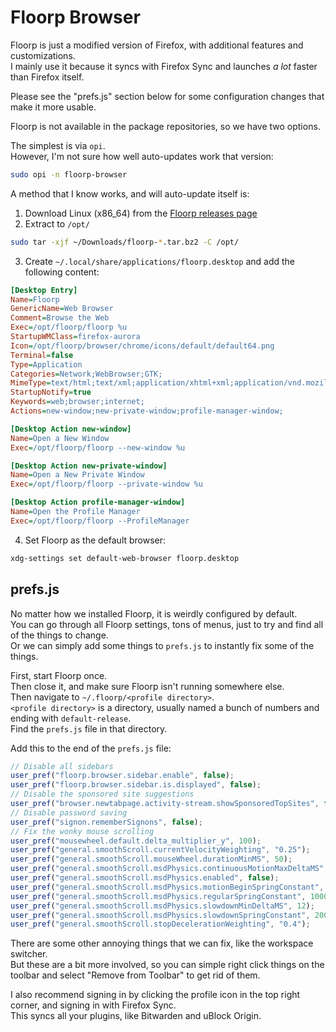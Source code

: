 # Floorp Browser

Floorp is just a modified version of Firefox, with additional features and customizations.\
I mainly use it because it syncs with Firefox Sync and launches *a lot* faster than Firefox itself.

Please see the "prefs.js" section below for some configuration changes that make it more usable.

Floorp is not available in the package repositories, so we have two options.

The simplest is via `opi`.\
However, I'm not sure how well auto-updates work that version:
```bash
sudo opi -n floorp-browser
```

A method that I know works, and will auto-update itself is:

1. Download Linux (x86_64) from the [Floorp releases page](https://floorp.app/download)
2. Extract to `/opt/`
```bash
sudo tar -xjf ~/Downloads/floorp-*.tar.bz2 -C /opt/
```
3. Create `~/.local/share/applications/floorp.desktop` and add the following content:
```ini
[Desktop Entry]
Name=Floorp
GenericName=Web Browser
Comment=Browse the Web
Exec=/opt/floorp/floorp %u
StartupWMClass=firefox-aurora
Icon=/opt/floorp/browser/chrome/icons/default/default64.png
Terminal=false
Type=Application
Categories=Network;WebBrowser;GTK;
MimeType=text/html;text/xml;application/xhtml+xml;application/vnd.mozilla.xul+xml;text/mml;application/x-xpinstall;x-scheme-handler/http;x-scheme-handler/https;
StartupNotify=true
Keywords=web;browser;internet;
Actions=new-window;new-private-window;profile-manager-window;

[Desktop Action new-window]
Name=Open a New Window
Exec=/opt/floorp/floorp --new-window %u

[Desktop Action new-private-window]
Name=Open a New Private Window
Exec=/opt/floorp/floorp --private-window %u

[Desktop Action profile-manager-window]
Name=Open the Profile Manager
Exec=/opt/floorp/floorp --ProfileManager
```
4. Set Floorp as the default browser:
```bash
xdg-settings set default-web-browser floorp.desktop
```

## prefs.js

No matter how we installed Floorp, it is weirdly configured by default.\
You can go through all Floorp settings, tons of menus, just to try and find all of the things to change.\
Or we can simply add some things to `prefs.js` to instantly fix some of the things.

First, start Floorp once.\
Then close it, and make sure Floorp isn't running somewhere else.\
Then navigate to `~/.floorp/<profile directory>`.\
`<profile directory>` is a directory, usually named a bunch of numbers and ending with `default-release`.\
Find the `prefs.js` file in that directory.

Add this to the end of the `prefs.js` file:
```javascript
// Disable all sidebars
user_pref("floorp.browser.sidebar.enable", false);
user_pref("floorp.browser.sidebar.is.displayed", false);
// Disable the sponsored site suggestions
user_pref("browser.newtabpage.activity-stream.showSponsoredTopSites", false);
// Disable password saving
user_pref("signon.rememberSignons", false);
// Fix the wonky mouse scrolling
user_pref("mousewheel.default.delta_multiplier_y", 100);
user_pref("general.smoothScroll.currentVelocityWeighting", "0.25");
user_pref("general.smoothScroll.mouseWheel.durationMinMS", 50);
user_pref("general.smoothScroll.msdPhysics.continuousMotionMaxDeltaMS", 120);
user_pref("general.smoothScroll.msdPhysics.enabled", false);
user_pref("general.smoothScroll.msdPhysics.motionBeginSpringConstant", 1250);
user_pref("general.smoothScroll.msdPhysics.regularSpringConstant", 1000);
user_pref("general.smoothScroll.msdPhysics.slowdownMinDeltaMS", 12);
user_pref("general.smoothScroll.msdPhysics.slowdownSpringConstant", 2000);
user_pref("general.smoothScroll.stopDecelerationWeighting", "0.4");
```

There are some other annoying things that we can fix, like the workspace switcher.\
But these are a bit more involved, so you can simple right click things on the toolbar and select "Remove from Toolbar" to get rid of them.

I also recommend signing in by clicking the profile icon in the top right corner, and signing in with Firefox Sync.\
This syncs all your plugins, like Bitwarden and uBlock Origin.
